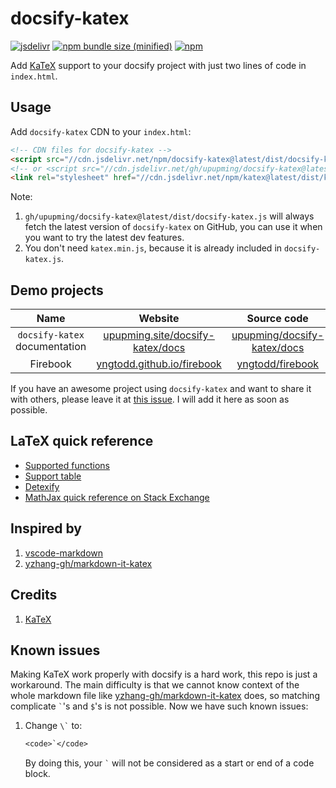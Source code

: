 # docsify-katex

[![jsdelivr](https://data.jsdelivr.com/v1/package/npm/docsify-katex/badge)](https://www.jsdelivr.com/package/npm/docsify-katex)
[![npm bundle size (minified)](https://img.shields.io/github/size/upupming/docsify-katex/dist/docsify-katex.js.svg)]([https://www.npmjs.com/package/docsify-katex](https://github.com/upupming/docsify-katex/tree/master/dist))
[![npm](https://img.shields.io/npm/v/docsify-katex.svg?style=flat-square)](https://www.npmjs.com/package/docsify-katex)

Add [KaTeX](https://github.com/KaTeX/KaTeX/) support to your docsify project with just two lines of code in `index.html`.

## Usage

Add `docsify-katex` CDN to your `index.html`:

```html
<!-- CDN files for docsify-katex -->
<script src="//cdn.jsdelivr.net/npm/docsify-katex@latest/dist/docsify-katex.js"></script>
<!-- or <script src="//cdn.jsdelivr.net/gh/upupming/docsify-katex@latest/dist/docsify-katex.js"></script> -->
<link rel="stylesheet" href="//cdn.jsdelivr.net/npm/katex@latest/dist/katex.min.css"/>
```

Note:

1. `gh/upupming/docsify-katex@latest/dist/docsify-katex.js` will always fetch the latest version of `docsify-katex` on GitHub, you can use it when you want to try the latest dev features.
2. You don't need `katex.min.js`, because it is already included in `docsify-katex.js`.

## Demo projects

|Name|Website|Source code|
|:---:|:------:|:---------:|
|`docsify-katex` documentation|[upupming.site/docsify-katex/docs](https://upupming.site/docsify-katex/docs/)|[upupming/docsify-katex/docs](https://github.com/upupming/docsify-katex/tree/master/docs)|
|Firebook|[yngtodd.github.io/firebook](https://yngtodd.github.io/firebook/)|[yngtodd/firebook](https://github.com/yngtodd/firebook)|

If you have an awesome project using `docsify-katex` and want to share it with others, please leave it at [this issue](https://github.com/upupming/docsify-katex/issues/7). I will add it here as soon as possible.

## LaTeX quick reference

- [Supported functions](https://upupming.site/docsify-katex/docs/#/supported)
- [Support table](https://upupming.site/docsify-katex/docs/#/support-table)
- [Detexify](http://detexify.kirelabs.org/classify.html)
- [MathJax quick reference on Stack Exchange](https://math.meta.stackexchange.com/questions/5020/mathjax-basic-tutorial-and-quick-reference)

## Inspired by

1. [vscode-markdown](https://github.com/yzhang-gh/vscode-markdown)
2. [yzhang-gh/markdown-it-katex](https://github.com/yzhang-gh/markdown-it-katex)

## Credits

1. [KaTeX](https://github.com/Khan/KaTeX)

## Known issues

Making KaTeX work properly with docsify is a hard work, this repo is just a workaround. The main difficulty is that we cannot know context of the whole markdown file like [yzhang-gh/markdown-it-katex](https://github.com/yzhang-gh/markdown-it-katex) does, so matching complicate <code>`</code>'s and <code>\$</code>'s is not possible. Now we have such known issues:

1. Change <code>\\`</code> to:

   ```txt
   <code>`</code>
   ```

    By doing this, your <code>`</code> will not be considered as a start or end of a code block.